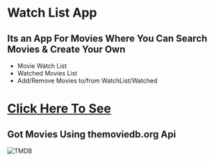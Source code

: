 # Watch List App

## Its an App For Movies Where You Can Search Movies & Create Your Own 
- Movie Watch List
- Watched Movies List
- Add/Remove Movies to/from WatchList/Watched

# [Click Here To See](https://watchlist-itsalinazarpour.netlify.app/)

## Got Movies Using themoviedb.org Api
![TMDB](https://www.themoviedb.org/assets/2/v4/logos/v2/blue_long_1-8ba2ac31f354005783fab473602c34c3f4fd207150182061e425d366e4f34596.svg)





